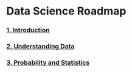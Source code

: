 # Data Science Roadmap

### [1. Introduction](/Data%20Science/Chapters/Introduction.md)
### [2. Understanding Data](/Data%20Science/Chapters/Understanding%20Data.md)
### [3. Probability and Statistics](/Data%20Science/Chapters/Probability%20and%20Statistics.md)
